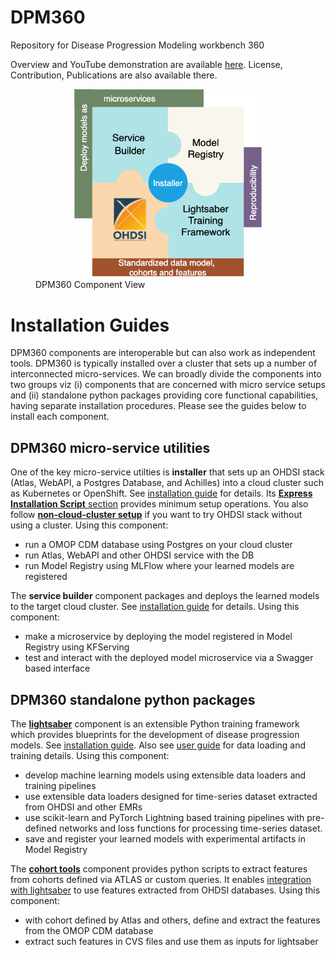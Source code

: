 
# DPM360
Repository for Disease Progression Modeling workbench 360

Overview and YouTube demonstration are available [here](https://ibm.github.io/DPM360/). License, Contribution, Publications are also available there.

<figure><center><img src=./docs/resources/png/dpm360v2.png "DPM360" width="300"/></center><figcaption>DPM360 Component View</figcaption></figure>

# Installation Guides

DPM360 components are interoperable but can also work as independent tools. DPM360 is typically installed over a cluster that sets up a number of interconnected micro-services. We can broadly divide the components into two groups viz (i) components that are concerned with micro service setups and (ii) standalone python packages providing core functional capabilities, having separate installation procedures. Please see the guides below to install each component.

## DPM360 micro-service utilities

One of the key micro-service utilties is <b>installer</b> that sets up an OHDSI stack (Atlas, WebAPI, a Postgres Database, and Achilles) into a cloud cluster such as Kubernetes or OpenShift. See [installation guide](installer/docs/installer.md) for details. Its [<b>Express Installation Script</b> section](installer/docs/installer.md#express-installation-script) provides minimum setup operations. You also follow [**non-cloud-cluster setup**](installer/docs/non_cluster_install.md) if you want to try OHDSI stack without using a cluster. Using this component:
- run a OMOP CDM database using Postgres on your cloud cluster
- run Atlas, WebAPI and other OHDSI service with the DB
- run Model Registry using MLFlow where your learned models are registered

The <b>service builder</b> component packages and deploys the learned models to the target cloud cluster. See [installation guide](service_builder/docs/README.md) for details. Using this component:
- make a microservice by deploying the model registered in Model Registry using KFServing
- test and interact with the deployed model microservice via a Swagger based interface

## DPM360 standalone python packages

The [<b>lightsaber</b>](lightsaber/docs/index.md) component is an extensible Python training framework which provides blueprints for the development of disease progression models. See [installation guide](lightsaber/docs/install.md). Also see [user guide](lightsaber/docs/user_guide.md) for data loading and training details. Using this component:
- develop machine learning models using extensible data loaders and training pipelines
- use extensible data loaders designed for time-series dataset extracted from OHDSI and other EMRs
- use scikit-learn and PyTorch Lightning based training pipelines with pre-defined networks and loss functions for processing time-series dataset.
- save and register your learned models with experimental artifacts in Model Registry

The [<b>cohort tools</b>](cohort_tools/docs/index.md) component provides python scripts to extract features from cohorts defined via ATLAS or custom queries. It enables [integration with lightsaber](cohort_tools/docs/user_guide.md) to use features extracted from OHDSI databases. Using this component:
- with cohort defined by Atlas and others, define and extract the features from the OMOP CDM database
- extract such features in CVS files and use them as inputs for lightsaber 
